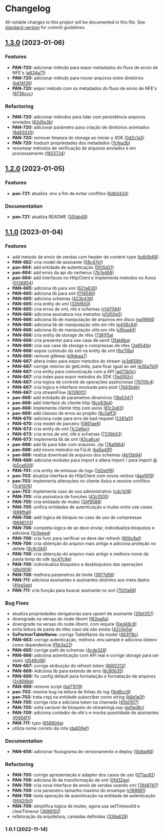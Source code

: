 # Changelog

All notable changes to this project will be documented in this file. See [standard-version](https://github.com/conventional-changelog/standard-version) for commit guidelines.

## [1.3.0](https://github.com/quickdata-team/panamah-sdk-nodejs-v2/compare/v1.2.0...v1.3.0) (2023-01-06)


### Features

* **PAN-720:** adicionar método para expor metadados do fluxo de envio de NFE's ([a834a71](https://github.com/quickdata-team/panamah-sdk-nodejs-v2/commit/a834a7116898626d476e339752ac9a8f76dbaf27))
* **PAN-720:** adicionar método para mover arquivos entre diretórios ([bd14f39](https://github.com/quickdata-team/panamah-sdk-nodejs-v2/commit/bd14f393948650ed083dfd2ec32899e147276130))
* **PAN-720:** expor método com os metadados do fluxo de envio de NFE's ([9736ccc](https://github.com/quickdata-team/panamah-sdk-nodejs-v2/commit/9736ccc356aebb7918c15102e0850220d2674df4))


### Refactoring

* **PAN-720:** adicionar métodos para lidar com persistência arquivos enviados ([82d5e3b](https://github.com/quickdata-team/panamah-sdk-nodejs-v2/commit/82d5e3b8f3401890a76afe43afa9158c8e6fd543))
* **PAN-720:** adicionar parâmetro para criação de diretórios aninhados ([8d83025](https://github.com/quickdata-team/panamah-sdk-nodejs-v2/commit/8d8302527d0c91fc601e06df7a3eebef99e39767))
* **PAN-720:** remover limpeza do storage ao iniciar o SDK ([0d2c1a5](https://github.com/quickdata-team/panamah-sdk-nodejs-v2/commit/0d2c1a578c66f7b6df8a6a104063a5751042f2e6))
* **PAN-720:** traduzir propriedades dos metadados ([7cfea3b](https://github.com/quickdata-team/panamah-sdk-nodejs-v2/commit/7cfea3b77b6a8843bdf5b0d7fc63320e26f4f17a))
* renomear métodos de verificação de arquivos enviados e em processamento ([f853724](https://github.com/quickdata-team/panamah-sdk-nodejs-v2/commit/f853724f42832889f5fab2f96ec764a3556fa14f))

## [1.2.0](https://github.com/quickdata-team/panamah-sdk-nodejs-v2/compare/v1.1.0...v1.2.0) (2023-01-05)


### Features

* **pan-721:** atualiza .env a fim de evitar conflitos ([6db042d](https://github.com/quickdata-team/panamah-sdk-nodejs-v2/commit/6db042d9c8dff62efe694d743823de5e6b49b7d6))


### Documentation

* **pan-721:** atualiza README ([35fab48](https://github.com/quickdata-team/panamah-sdk-nodejs-v2/commit/35fab48f0dc5cab71e2423c2713c278cfc78662a))

## [1.1.0](https://github.com/quickdata-team/panamah-sdk-nodejs-v2/compare/v1.0.0...v1.1.0) (2023-01-04)


### Features

* add metodo de envio de vendas com header de content-type ([bdb5b68](https://github.com/quickdata-team/panamah-sdk-nodejs-v2/commit/bdb5b6805b6af028b55b41328e59e22a35766239))
* **PAN-662:** cria model de assinante ([58c47e1](https://github.com/quickdata-team/panamah-sdk-nodejs-v2/commit/58c47e107f7b32407a9f911302244aa8d3d1fc72))
* **pan-664:** add entidade de autenticação ([5f05d21](https://github.com/quickdata-team/panamah-sdk-nodejs-v2/commit/5f05d215e3bcc3606dff6af11a814be89e07d58a))
* **pan-664:** add erros da api do cerberus ([7b7e466](https://github.com/quickdata-team/panamah-sdk-nodejs-v2/commit/7b7e466aaa831c454622d2346f90e3eb0e55a903))
* **pan-664:** add interfaces no HttpClient e implementa metodos no Axios ([0126854](https://github.com/quickdata-team/panamah-sdk-nodejs-v2/commit/0126854c383952032da1995a402d3e02a8f7992c))
* **PAN-665:** adiciona lib para xml ([621a630](https://github.com/quickdata-team/panamah-sdk-nodejs-v2/commit/621a630b96f9613863841f7f94d5524961492aa3))
* **PAN-665:** adiciona lib para xml ([f118590](https://github.com/quickdata-team/panamah-sdk-nodejs-v2/commit/f1185900b5971d1fef3248a0c01d32a399c1823b))
* **PAN-665:** adiciona schemas ([423b436](https://github.com/quickdata-team/panamah-sdk-nodejs-v2/commit/423b436e238dd91aecd1838f97235a57d598fc67))
* **PAN-665:** cria entity de xml ([32bf800](https://github.com/quickdata-team/panamah-sdk-nodejs-v2/commit/32bf800d49c15be3e4328f9dd9ba8c910cbc5f62))
* **PAN-665:** cria erros de xml, nfe e schemas ([c1d7084](https://github.com/quickdata-team/panamah-sdk-nodejs-v2/commit/c1d708430a2d4be894e3ca2123f4166b0d0d9e3a))
* **PAN-666:** adiciona assinatura nos metodos ([d1d50e5](https://github.com/quickdata-team/panamah-sdk-nodejs-v2/commit/d1d50e5e529902e96d282178e8b906e4accdc3d6))
* **PAN-666:** adiciona lib de manipulação de arquivos em disco ([ea166f4](https://github.com/quickdata-team/panamah-sdk-nodejs-v2/commit/ea166f4684066bd21df483f282b5b36ef3bdecd2))
* **PAN-666:** adiciona lib de manipulação utils em nfe ([e408c64](https://github.com/quickdata-team/panamah-sdk-nodejs-v2/commit/e408c64c76553cd8b3a079856a1676c1d41d7ee5))
* **PAN-666:** adiciona lib de manipulação utils em nfe ([c6baebf](https://github.com/quickdata-team/panamah-sdk-nodejs-v2/commit/c6baebf92018e7502bfcc4f2d27bcb73ff1ae9d6))
* **PAN-666:** cria entity de storage de nfes ([7381f5a](https://github.com/quickdata-team/panamah-sdk-nodejs-v2/commit/7381f5abdd23ab71bfa5f624fad5ebec156742ea))
* **PAN-666:** cria presenter para use case de send ([3fab8ba](https://github.com/quickdata-team/panamah-sdk-nodejs-v2/commit/3fab8ba412e297f426d72c1de28893f7dadb55a1))
* **PAN-666:** cria use case de storage e compressao de nfes ([2e654fe](https://github.com/quickdata-team/panamah-sdk-nodejs-v2/commit/2e654fe2144e47190ad3d5f1cb4f9ea9796de25e))
* **PAN-666:** expoe conteudo do xml na entity de xml ([fbc116a](https://github.com/quickdata-team/panamah-sdk-nodejs-v2/commit/fbc116aef1032a5e0dd9a0a4ed2f000179d029aa))
* **PAN-666:** remove gitkeep ([e9deaa7](https://github.com/quickdata-team/panamah-sdk-nodejs-v2/commit/e9deaa7c219443e2fbb55b540d8c4c0a3485e900))
* **PAN-667:** altera index para expor metodos do stream ([e3d658b](https://github.com/quickdata-team/panamah-sdk-nodejs-v2/commit/e3d658b3ddf36a7bea492ae044c6e070e2ee593f))
* **PAN-667:** corrige retorno do getLimits, para ficar igual ao set ([e36a7b0](https://github.com/quickdata-team/panamah-sdk-nodejs-v2/commit/e36a7b03404aa3d1def8b311915f0ecb15a60602))
* **PAN-667:** cria entity para comunicação com a API ([ad73b0c](https://github.com/quickdata-team/panamah-sdk-nodejs-v2/commit/ad73b0cf02cafb36235132291a23ef794f3af60a))
* **PAN-667:** cria index para expor metodos do SDK ([7ed392c](https://github.com/quickdata-team/panamah-sdk-nodejs-v2/commit/7ed392cd973b8087254503de79aa3703014bf625))
* **PAN-667:** cria logica de controle de operações assincronas ([7670fc4](https://github.com/quickdata-team/panamah-sdk-nodejs-v2/commit/7670fc4a9c1bc470b21d2f4e237ba637fec51610))
* **PAN-667:** cria logica e interface mockada para post ([7b83b4b](https://github.com/quickdata-team/panamah-sdk-nodejs-v2/commit/7b83b4bc89383da4bce78751e7edbb1c7a16377a))
* **PAN-667:** cria streamFlow ([b1390f2](https://github.com/quickdata-team/panamah-sdk-nodejs-v2/commit/b1390f23f8e064aa59b3d534ae76bacf78dcc5fd))
* **pan-668:** add entidade de parametros dinamicos ([18a5347](https://github.com/quickdata-team/panamah-sdk-nodejs-v2/commit/18a53476b0962465ce057a9b465861f5296f79fa))
* **pan-668:** add interface do cliente http ([8ce83b4](https://github.com/quickdata-team/panamah-sdk-nodejs-v2/commit/8ce83b469abcb29362c7b627cc6970cfe702122b))
* **pan-668:** implementa cliente http com axios ([81c2e83](https://github.com/quickdata-team/panamah-sdk-nodejs-v2/commit/81c2e83bef62752453aa7e6bc675b7b1ba72bba0))
* **pan-669:** add classes de erros ao projeto ([8c5aff3](https://github.com/quickdata-team/panamah-sdk-nodejs-v2/commit/8c5aff3fee74f267d06892c1fdc2045b035f674b))
* **PAN-670:** adiciona code para erro de bad request ([2261a11](https://github.com/quickdata-team/panamah-sdk-nodejs-v2/commit/2261a11745f354340f6f9316726e83b7cf5777e9))
* **PAN-670:** cria model de parceiro ([0861ae6](https://github.com/quickdata-team/panamah-sdk-nodejs-v2/commit/0861ae6a6adc0e50ace03f5cfe504f5ef994af92))
* **PAN-673:** cria entity de xml ([1c2a6ec](https://github.com/quickdata-team/panamah-sdk-nodejs-v2/commit/1c2a6ec71f2117f2c67abf6b5f88c949a3ef901d))
* **PAN-673:** cria erros de xml, nfe e schemas ([7239b53](https://github.com/quickdata-team/panamah-sdk-nodejs-v2/commit/7239b53edb322db18c054fa745539b114e5b6c73))
* **PAN-673:** implementa lib de xml ([43ca6ce](https://github.com/quickdata-team/panamah-sdk-nodejs-v2/commit/43ca6ce8a3b7dcb4f8b123bda258f09d7c488e09))
* **pan-688:** add lib para lidar com arquivos .zip ([76af864](https://github.com/quickdata-team/panamah-sdk-nodejs-v2/commit/76af864678ce6cae6c82ef5949c0591801d67d90))
* **pan-688:** add novos metodos na FsLib ([ba5a49f](https://github.com/quickdata-team/panamah-sdk-nodejs-v2/commit/ba5a49f6a15e3064853b72f86c14bafbf0b87d1f))
* **pan-688:** realiza download de arquivos dos schemas ([4b13b94](https://github.com/quickdata-team/panamah-sdk-nodejs-v2/commit/4b13b94134cdfa9442e6f8bbba3b2e8fdca072e2))
* **PAN-689:** adiciona modules para import e altera import / para import @ ([b5ce609](https://github.com/quickdata-team/panamah-sdk-nodejs-v2/commit/b5ce60975a2463b4ccd8015d8ebcff5a35e4778a))
* **PAN-701:** cria entity de emissao de logs ([7d2e0f6](https://github.com/quickdata-team/panamah-sdk-nodejs-v2/commit/7d2e0f674c51ca90b454f0d1160d0d7743ee7242))
* **pan-703:** atualiza interface do HttpClient com novos verbos ([4ae16f9](https://github.com/quickdata-team/panamah-sdk-nodejs-v2/commit/4ae16f9e8e0c2989e0b1ab7a5b1ca05126dab571))
* **pan-703:** implementa alterações no cliente Axios e resolve conflitos ([7c81976](https://github.com/quickdata-team/panamah-sdk-nodejs-v2/commit/7c8197635a1c82b205756daaf2bd112f06f14f24))
* **pan-703:** implementa caso de uso administrativo ([cdc1a18](https://github.com/quickdata-team/panamah-sdk-nodejs-v2/commit/cdc1a1811fba8e61199ec273c07514a4460c9a86))
* **PAN-705:** cria assinatura de funções ([43c1000](https://github.com/quickdata-team/panamah-sdk-nodejs-v2/commit/43c100080e9069c03a9778e6f5daec7b98c1802c))
* **PAN-705:** cria entidade de mutex ([34f9588](https://github.com/quickdata-team/panamah-sdk-nodejs-v2/commit/34f9588c0b1ba19bbd7840c924a7510404d414f9))
* **PAN-705:** unifica entidades de autenticação e mutex entre use cases ([898ffa6](https://github.com/quickdata-team/panamah-sdk-nodejs-v2/commit/898ffa67f24927958e2547b42915e2c6f5447072))
* **PAN-706:** add logica de bloquio no caso de uso de compressao ([6686133](https://github.com/quickdata-team/panamah-sdk-nodejs-v2/commit/668613384a396353072f01ea2581ab44aca8d780))
* **PAN-706:** completa logica de se deve enviar, individualiza bloqueios e adiciona ([1c0eeed](https://github.com/quickdata-team/panamah-sdk-nodejs-v2/commit/1c0eeed081bbff9cab30af3e595f6bc69420636a))
* **PAN-706:** cria func para verificar se deve dar refresh ([906c8af](https://github.com/quickdata-team/panamah-sdk-nodejs-v2/commit/906c8af4ca33f43e439f74470b079766a7804461))
* **PAN-706:** cria obtenção do arquivo mais antigo e adiciona proteção no delete ([9c9c0b5](https://github.com/quickdata-team/panamah-sdk-nodejs-v2/commit/9c9c0b52f9f0e18ae7a4ae58479260cefad89ac0))
* **PAN-706:** cria obtenção do arquivo mais antigo e melhora nome da pasta temp do sdk ([ec47c9e](https://github.com/quickdata-team/panamah-sdk-nodejs-v2/commit/ec47c9e886f82e243ff5d7db184bf804bd220c15))
* **PAN-706:** individualiza bloqueios e desbloqueios das operações ([dfe0918](https://github.com/quickdata-team/panamah-sdk-nodejs-v2/commit/dfe0918258358f5c4b3bb4aced9bfa0e0c8e219c))
* **PAN-706:** melhora parametros de limite ([3977d56](https://github.com/quickdata-team/panamah-sdk-nodejs-v2/commit/3977d56516e97e0f4a365024b1b7e018cbe7c3c5))
* **PAN-711:** adiciona assinantes e assinantes distintos aos meta dados ([4fea5eb](https://github.com/quickdata-team/panamah-sdk-nodejs-v2/commit/4fea5ebb1bd426bca1a17d0fd65085d5b0086e17))
* **PAN-711:** cria função para buscar assinante no xml ([792fa68](https://github.com/quickdata-team/panamah-sdk-nodejs-v2/commit/792fa686998df1aef57acac1e111c69e85a62b52))


### Bug Fixes

* atualiza propriedades obrigatorias para upsert de assinante ([35bf257](https://github.com/quickdata-team/panamah-sdk-nodejs-v2/commit/35bf2576808839816497d88ff2f5c847fcbc7f52))
* downgrade na versao do node-libxml ([f82ea6a](https://github.com/quickdata-team/panamah-sdk-nodejs-v2/commit/f82ea6a75a3216c11e478834f6d74a7b4254a99b))
* downgrade na versao do node-libxml, com require ([0ed48c8](https://github.com/quickdata-team/panamah-sdk-nodejs-v2/commit/0ed48c8e3bdb5a21d6c033c4ac2563d401a9af4d))
* evita leitura de pasta de nfes caso ela não exista ([42c0e5a](https://github.com/quickdata-team/panamah-sdk-nodejs-v2/commit/42c0e5a6eff3489eaee51e70261519c3c2c5aa40))
* **fixPartnerTableName:** corrige TableName da model ([463f19c](https://github.com/quickdata-team/panamah-sdk-nodejs-v2/commit/463f19ca387909122869a0c6c1fe93f26405b956))
* **PAN-663:** corrige autenticação, melhora .env.sample e adiciona dotenv como dependencia ([f5b3a22](https://github.com/quickdata-team/panamah-sdk-nodejs-v2/commit/f5b3a226140ebd2d1e4fc05f35a3e7a78c2a65f5))
* **PAN-665:** corrige path de schemas ([4cde328](https://github.com/quickdata-team/panamah-sdk-nodejs-v2/commit/4cde328d4c735217c25b36f2f39b695e5a164b75))
* **PAN-666:** adiciona autenticação com API real e corrige storage para ser static ([d549c66](https://github.com/quickdata-team/panamah-sdk-nodejs-v2/commit/d549c66e3421252553980e82e11507ccb6f05b7b))
* **PAN-667:** corrige atribuição do refresh token ([6692212](https://github.com/quickdata-team/panamah-sdk-nodejs-v2/commit/6692212409fa96173daf7f1a6a9949562e2867d0))
* **PAN-669:** Adiciona lib para extends de erro ([6c80b35](https://github.com/quickdata-team/panamah-sdk-nodejs-v2/commit/6c80b35286b362a24257a64609aee3d1c0181771))
* **PAN-669:** fix config default para formatação e formatação de arquivos ([2c808bb](https://github.com/quickdata-team/panamah-sdk-nodejs-v2/commit/2c808bb7d2e47860aa1d9f40ec9828fb8619958f))
* **PAN-669:** remove script ([bd71019](https://github.com/quickdata-team/panamah-sdk-nodejs-v2/commit/bd710192e76c3cc28c80e8a22197f7130b1c8db2))
* **pan-703:** resolve bug na leitura de linhas do log ([1bd6cc9](https://github.com/quickdata-team/panamah-sdk-nodejs-v2/commit/1bd6cc96e3cb6ba3e917270413acc040bf66352f))
* **pan-703:** trata cnpj na entidade subscriber como string ([b8e1a0f](https://github.com/quickdata-team/panamah-sdk-nodejs-v2/commit/b8e1a0f08f6fb7d054f72545e68a26ca33e839a5))
* **PAN-705:** corrige rota e adiciona token na chamada ([45b05f7](https://github.com/quickdata-team/panamah-sdk-nodejs-v2/commit/45b05f7632d105c48c5d1cd2a1d89b860d8bcc60))
* **PAN-705:** volta variavel de bloqueio do streamingLoop ([ed1ed8c](https://github.com/quickdata-team/panamah-sdk-nodejs-v2/commit/ed1ed8c00277cef392ebf0356064836d1abcff40))
* **PAN-709:** adiciona contador de nfe's e mocka quantidade de assinantes ([f0956f1](https://github.com/quickdata-team/panamah-sdk-nodejs-v2/commit/f0956f158ea1e146dd57329b211a2428949b2d88))
* **PAN-711:** typo ([858604a](https://github.com/quickdata-team/panamah-sdk-nodejs-v2/commit/858604a02f44c2e10369817fba13334a4f89f039))
* utiliza nome correto da rota ([da839ef](https://github.com/quickdata-team/panamah-sdk-nodejs-v2/commit/da839efc2cd1503e2cc4b2010d75a60d2ed43610))


### Documentation

* **PAN-656:** adicionar fluxograma de versionamento e deploy ([5b9adf4](https://github.com/quickdata-team/panamah-sdk-nodejs-v2/commit/5b9adf418e56b23f1b9b1cef1fe3771c0272acb5))


### Refactoring

* **PAN-705:** corrige apresentação e adapter dos casos de uso ([071ac82](https://github.com/quickdata-team/panamah-sdk-nodejs-v2/commit/071ac823e84b5fd7c62475b1fac3959676520c04))
* **PAN-709:** adiciona lib de transformação de xml ([0fd32ae](https://github.com/quickdata-team/panamah-sdk-nodejs-v2/commit/0fd32ae1fec4878ccac16a5e3974420ec7a2ad1e))
* **PAN-709:** cria nova interface de envio de vendas usando xml ([7848787](https://github.com/quickdata-team/panamah-sdk-nodejs-v2/commit/7848787e2758fdad9626e0750b2cf67ac709ba66))
* **PAN-709:** cria parametro tamanho maximo do envelope ([cf88881](https://github.com/quickdata-team/panamah-sdk-nodejs-v2/commit/cf88881406db94617594f056bc2bbf28e4096edd))
* **PAN-709:** isola operação de autenticação na entidade de autenticação ([95620b1](https://github.com/quickdata-team/panamah-sdk-nodejs-v2/commit/95620b10848c32b92dad1a585d9e757a4b20c88e))
* **PAN-709:** simplifica logica de mutex, agora usa setTimeoutId e clearTimeout ([3698150](https://github.com/quickdata-team/panamah-sdk-nodejs-v2/commit/3698150fcc268d6f05b6618e9c5c45fdf96c10b5))
* refatoração da arquitetura, camadas definidas ([338a628](https://github.com/quickdata-team/panamah-sdk-nodejs-v2/commit/338a6283a24ad51185856141f0767e6dc6432d97))

### 1.0.1 (2022-11-14)

